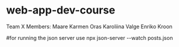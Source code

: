 # web-app-dev-course

Team X
Members:
Maare Karmen Oras
Karoliina Valge
Enriko Kroon

#for running the json server use npx json-server --watch posts.json
